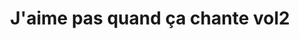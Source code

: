 ---
published: true
title: 'J''aime pas quand ça chante vol2'
collection: ailleurs
release_date: '2015-02-02 00:00:00'
image:
    user/pages/01.Emissions/ailleurs-82/ouiedire_ailleurs-82_cover-1.png: { name: ouiedire_ailleurs-82_cover-1.png, type: image/png, size: 371824, path: user/pages/01.Emissions/ailleurs-82/ouiedire_ailleurs-82_cover-1.png }
number: '82'
slug: ailleurs-82
taxonomy:
    dj: 'Dj ****'
    artist: ['Académie du disque de poésie', 'Amiri Baraka and The New York Art Quartet', 'Anthony Joseph and the Spasm Band', Catharsis, 'Children of Archbishop Holgate´s Grammar School', 'Christine Combe', Faust, 'George Russell', 'Günter Sommer', IRCAM, Lasry-Baschet, 'Mary Longford', 'Michel Roques', 'Rose Leskniak', 'Semprun & Christodoulidès', Tcherka, 'Twilight Zone', 'Vincent Gemignani']
playlists:
    - { title: null, tracks: [{ timecode: '00:00:00', artists: [IRCAM], title: 'Synthèse vocale 1983' }, { timecode: '00:01:52', artists: ['Children of Archbishop Holgate´s Grammar School'], title: Jabberwocky }, { timecode: '00:04:37', artists: ['Semprun & Christodoulidès'], title: Choréo-Rythmes }, { timecode: '00:05:59', artists: [Catharsis], title: 'Le Canard Blanc' }, { timecode: '00:08:24', artists: ['Académie du disque de poésie'], title: 'Les meilleurs poèmes à dire' }, { timecode: '00:09:41', artists: ['Rose Leskniak'], title: 'She´s So' }, { timecode: '00:14:17', artists: ['Vincent Gemignani'], title: 'Insidieusement les Elfes' }, { timecode: '00:15:48', artists: ['Mary Longford'], title: Miniature }, { timecode: '00:16:48', artists: ['Twilight Zone'], title: Interlude }, { timecode: '00:17:07', artists: ['Christine Combe'], title: 'Nazim Hikmet' }, { timecode: '00:19:28', artists: [Faust], title: 'Sur le Ventre' }, { timecode: '00:23:58', artists: ['George Russell'], title: Manhattan-Rico }, { timecode: '00:27:09', artists: ['Amiri Baraka and The New York Art Quartet'], title: 'Black Dada Nihilismus' }, { timecode: '00:39:05', artists: [Lasry-Baschet], title: 'Poésie à mi-voix' }, { timecode: '00:42:28', artists: ['Günter Sommer'], title: 'Nelly et Sylvain' }, { timecode: '00:49:38', artists: ['Michel Roques'], title: 'Le Dernier Contrat' }, { timecode: '00:52:04', artists: ['Anthony Joseph and the Spasm Band'], title: Jungle }, { timecode: '01:04:03', artists: [Tcherka], title: 'Un homme à la rencontre d´Antonin Artaud' }] }
presentation: ''
image_hd:
    user/pages/01.Emissions/ailleurs-82/ouiedire_ailleurs-82_cover_hd.png: { name: ouiedire_ailleurs-82_cover_hd.png, type: image/png, size: 371824, path: user/pages/01.Emissions/ailleurs-82/ouiedire_ailleurs-82_cover_hd.png }

---